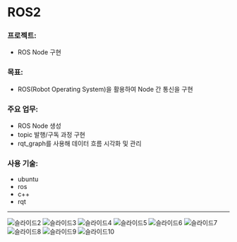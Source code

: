 # ROS2

### 프로젝트:
- ROS Node 구현 

### 목표:
-  ROS(Robot Operating System)을 활용하여 Node 간 통신을 구현
  
### 주요 업무:
- ROS Node 생성
- topic 발행/구독 과정 구현
- rqt_graph를 사용해 데이터 흐름 시각화 및 관리


### 사용 기술:
- ubuntu
- ros
- c++
- rqt

<hr/>

![슬라이드2](https://github.com/user-attachments/assets/fe62b641-27ec-4fb3-944b-6bd710b76aa0)
![슬라이드3](https://github.com/user-attachments/assets/ceeb3e96-9132-4edb-84cb-16c2c664ff6f)
![슬라이드4](https://github.com/user-attachments/assets/0f2aeb7b-9128-4db6-b383-e37674b681b9)
![슬라이드5](https://github.com/user-attachments/assets/f7d136e9-d2fb-4e4a-bf67-887ae3ac6fb1)
![슬라이드6](https://github.com/user-attachments/assets/6bfb666e-9755-45a0-9680-30cbe0d26669)
![슬라이드7](https://github.com/user-attachments/assets/7db5ef8f-94a5-4ca8-ad57-6e0ed46b9c17)
![슬라이드8](https://github.com/user-attachments/assets/33e5246b-9f9e-4be3-bf4d-a7a7ea223095)
![슬라이드9](https://github.com/user-attachments/assets/9a62fc47-9c03-4f1e-bc57-6b7bc4476ee2)
![슬라이드10](https://github.com/user-attachments/assets/049e2367-ad7a-4a00-9281-70adead8d3cf)
